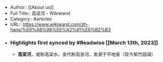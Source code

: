 - Author:: [[About us]]
- Full Title:: 高梁河 - Wikiwand
- Category:: #articles
- URL:: https://www.wikiwand.com/zh-hans/%E9%AB%98%E6%A2%81%E6%B2%B3
- ### Highlights first synced by #Readwise [[March 13th, 2023]]
    - **高梁河**，或称高梁水，金代称高良河，发源于平地泉（现今紫竹园湖）
